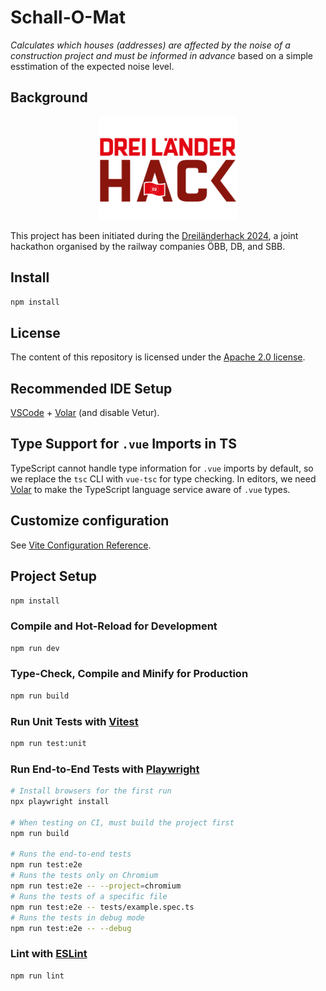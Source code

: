 # Schall-O-Mat

*Calculates which houses (addresses) are affected by the noise of a construction project and must be informed in advance* based on a simple esstimation of the expected noise level.

## Background

<p align="center">
  <img alt="Dreiländerhack Logo" src="img/3LH.png" width="220"/>
</p>

This project has been initiated during the [Dreiländerhack 2024](https://data.deutschebahn.com/opendata/Veranstaltungen/DreiLaenderHack-2024-12737424), a joint hackathon organised by the railway companies ÖBB, DB, and SBB.

## Install

```sh
npm install
```

## License

<!-- If you decide for another license, please change it here, and exchange the LICENSE file -->

The content of this repository is licensed under the [Apache 2.0 license](LICENSE).

## Recommended IDE Setup

[VSCode](https://code.visualstudio.com/) + [Volar](https://marketplace.visualstudio.com/items?itemName=Vue.volar) (and disable Vetur).

## Type Support for `.vue` Imports in TS

TypeScript cannot handle type information for `.vue` imports by default, so we replace the `tsc` CLI with `vue-tsc` for type checking. In editors, we need [Volar](https://marketplace.visualstudio.com/items?itemName=Vue.volar) to make the TypeScript language service aware of `.vue` types.

## Customize configuration

See [Vite Configuration Reference](https://vitejs.dev/config/).

## Project Setup

```sh
npm install
```

### Compile and Hot-Reload for Development

```sh
npm run dev
```

### Type-Check, Compile and Minify for Production

```sh
npm run build
```

### Run Unit Tests with [Vitest](https://vitest.dev/)

```sh
npm run test:unit
```

### Run End-to-End Tests with [Playwright](https://playwright.dev)

```sh
# Install browsers for the first run
npx playwright install

# When testing on CI, must build the project first
npm run build

# Runs the end-to-end tests
npm run test:e2e
# Runs the tests only on Chromium
npm run test:e2e -- --project=chromium
# Runs the tests of a specific file
npm run test:e2e -- tests/example.spec.ts
# Runs the tests in debug mode
npm run test:e2e -- --debug
```

### Lint with [ESLint](https://eslint.org/)

```sh
npm run lint
```
